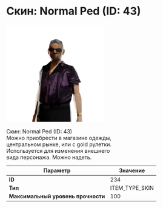 # Скин: Normal Ped (ID: 43)

![Item Image](../img/234.webp?raw=true)

Скин: Normal Ped (ID: 43)<br>Можно приобрести в магазине одежды,<br>центральном рынке, или с gold рулетки.<br>Используется для изменения внешнего<br>вида персонажа. Можно надеть.


| Параметр | Значение |
|----------|----------|
| **ID** | 234 |
| **Тип** | ITEM_TYPE_SKIN |
| **Максимальный уровень прочности** | 100 |


